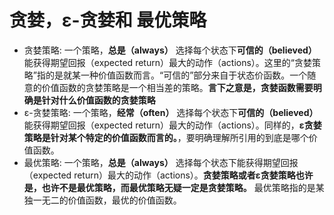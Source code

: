 # 贪婪，ε-贪婪和 最优策略

- 贪婪策略: 一个策略，**总是（always）** 选择每个状态下**可信的（believed）** 能获得期望回报（expected return）最大的动作（actions）。这里的“贪婪策略”指的是就某一种价值函数而言。“可信的”部分来自于状态价函数。一个随意的价值函数的贪婪策略是一个相当差的策略。**言下之意是，贪婪函数需要明确是针对什么价值函数的贪婪策略**
- ε-贪婪策略: 一个策略，**经常（often）** 选择每个状态下**可信的（believed）** 能获得期望回报（expected return）最大的动作（actions）。同样的，**ε贪婪策略是针对某个特定的价值函数而言的。**，要明确理解所引用的到底是哪个价值函数。
- 最优策略: 一个策略，**总是（always）** 选择每个状态下能获得期望回报（expected return）最大的动作（actions）。**贪婪策略或者ε贪婪策略也许是，也许不是最优策略，而最优策略无疑一定是贪婪策略。** 最优策略指的是某独一无二的价值函数，最优的价值函数。